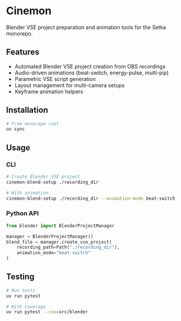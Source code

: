 # Cinemon

Blender VSE project preparation and animation tools for the Setka monorepo.

## Features

- Automated Blender VSE project creation from OBS recordings
- Audio-driven animations (beat-switch, energy-pulse, multi-pip)
- Parametric VSE script generation
- Layout management for multi-camera setups
- Keyframe animation helpers

## Installation

```bash
# From monorepo root
uv sync
```

## Usage

### CLI

```bash
# Create Blender VSE project
cinemon-blend-setup ./recording_dir

# With animation
cinemon-blend-setup ./recording_dir --animation-mode beat-switch
```

### Python API

```python
from blender import BlenderProjectManager

manager = BlenderProjectManager()
blend_file = manager.create_vse_project(
    recording_path=Path("./recording_dir"),
    animation_mode="beat-switch"
)
```

## Testing

```bash
# Run tests
uv run pytest

# With coverage
uv run pytest --cov=src/blender
```
